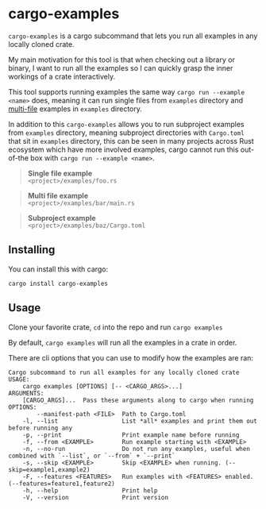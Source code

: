 # cargo-examples

`cargo-examples` is a cargo subcommand that lets you run all examples in any locally cloned crate.

My main motivation for this tool is that when checking out a library or binary, I want to run all the examples so I can quickly grasp the inner workings of a crate interactively.

This tool supports running examples the same way `cargo run --example <name>` does, meaning it can run single files from `examples` directory and [multi-file](https://doc.rust-lang.org/cargo/guide/project-layout.html) examples in `examples` directory.

In addition to this `cargo-examples` allows you to run subproject examples from `examples` directory, meaning subproject directories with `Cargo.toml` that sit in `examples` directory, this can be seen in many projects across Rust ecosystem which have more involved examples, cargo cannot run this out-of-the box with `cargo run --example <name>`.

> **Single file example**  
> `<project>/examples/foo.rs`

> **Multi file example**  
> `<project>/examples/bar/main.rs`  

> **Subproject example**  
> `<project>/examples/baz/Cargo.toml`

## Installing

You can install this with cargo:
```
cargo install cargo-examples
```

## Usage

Clone your favorite crate, `cd` into the repo and run `cargo examples`

By default, `cargo examples` will run all the examples in a crate in order.

There are cli options that you can use to modify how the examples are ran:

```
Cargo subcommand to run all examples for any locally cloned crate
USAGE:
    cargo examples [OPTIONS] [-- <CARGO_ARGS>...]
ARGUMENTS:
    [CARGO_ARGS]...  Pass these arguments along to cargo when running
OPTIONS:
        --manifest-path <FILE>  Path to Cargo.toml
    -l, --list                  List *all* examples and print them out before running any
    -p, --print                 Print example name before running
    -f, --from <EXAMPLE>        Run example starting with <EXAMPLE>
    -n, --no-run                Do not run any examples, useful when combined with `--list`, or `--from` + `--print`
    -s, --skip <EXAMPLE>        Skip <EXAMPLE> when running. (--skip=example1,example2)
    -F, --features <FEATURES>   Run examples with <FEATURES> enabled. (--features=feature1,feature2)
    -h, --help                  Print help
    -V, --version               Print version
```
